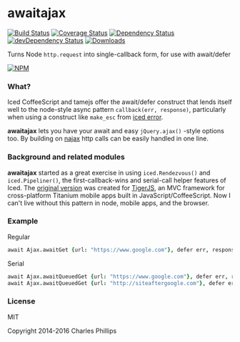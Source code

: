 # awaitajax

[![Build Status][ci-master]][travis-ci]
[![Coverage Status][coverage-master]][coveralls]
[![Dependency Status][dependency]][david]
[![devDependency Status][dev-dependency]][david-dev]
[![Downloads][downloads]][npm]

Turns Node `http.request` into single-callback form, for use with await/defer

[![NPM][npm-stats]][npm]

### What?

Iced CoffeeScript and tamejs offer the await/defer construct that lends itself well to the node-style async pattern `callback(err, response)`, particularly when using a construct like `make_esc` from [iced error](https://github.com/maxtaco/iced-error).

**awaitajax** lets you have your await and easy `jQuery.ajax()`
-style options too. By building on [najax](https://github.com/control/control-najax) http calls can be easily handled in one line.

### Background and related modules

**awaitajax** started as a great exercise in using `iced.Rendezvous()` and `iced.Pipeliner()`, the first-callback-wins and serial-call helper features of Iced.  The [original version](https://github.com/doublerebel/tiger/blob/master/src/tiger.awaitajax.coffee) was created for [TigerJS](https://github.com/doublerebel/tiger), an MVC framework for cross-platform Titanium mobile apps built in JavaScript/CoffeeScript.  Now I can't live without this pattern in node, mobile apps, and the browser.

### Example

Regular
```coffee
await Ajax.awaitGet {url: "https://www.google.com"}, defer err, response
```

Serial
```coffee
await Ajax.awaitQueuedGet {url: "https://www.google.com"}, defer err, response
await Ajax.awaitQueuedGet {url: "http://siteaftergoogle.com"}, defer err, response
```


### License

MIT

Copyright 2014-2016 Charles Phillips


  [ci-master]: https://img.shields.io/travis/doublerebel/node-awaitajax/master.svg?style=flat-square
  [travis-ci]: https://travis-ci.org/doublerebel/node-awaitajax
  [coverage-master]: https://img.shields.io/coveralls/doublerebel/node-awaitajax/master.svg?style=flat-square
  [coveralls]: https://coveralls.io/r/doublerebel/node-awaitajax
  [dependency]: https://img.shields.io/david/doublerebel/node-awaitajax.svg?style=flat-square
  [david]: https://david-dm.org/doublerebel/node-awaitajax
  [dev-dependency]: https://img.shields.io/david/dev/doublerebel/node-awaitajax.svg?style=flat-square
  [david-dev]: https://david-dm.org/doublerebel/node-awaitajax?type=dev
  [downloads]: https://img.shields.io/npm/dm/awaitajax.svg?style=flat-square
  [npm]: https://www.npmjs.org/package/awaitajax
  [npm-stats]: https://nodei.co/npm/awaitajax.png?downloads=true&downloadRank=true&stars=true
